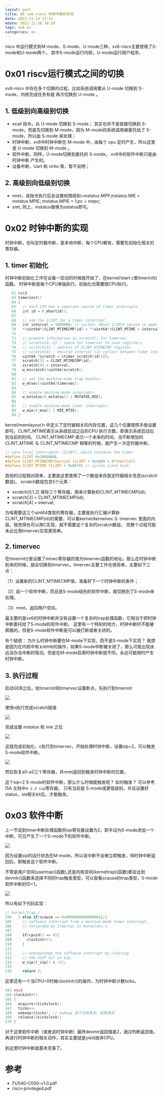```yaml
---
layout: post
title: 06 xv6-riscv 时钟中断的实现
date: 2022-11-23 17:13
mdate: 2022-11-26 10:29
tags: xv6 os
categories: os
---
```


riscv 中运行模式有M-mode、S-mode、U-mode三种，xv6-riscv主要使用了S-mode和U-mode两个。
其中S-mode运行内核，U-mode运行用户程序。



# 0x01 riscv运行模式之间的切换

xv6-riscv 中存在多个切换的过程，比如系统调用要从 U-mode 切换到 S-mode，内核完成任务有就
再次切换到 U-mode 。

## 1. 低级别向高级别切换

- ecall 指令，从 U-mode 切换到 S-mode； 其实也并不是直接切换到 S-mode，而是先切换到 M-mode，因为 M-mode的系统调用被委托给了 S-mode，所以由 S-mode 来处理；
- 时钟中断，xv6中时钟中断在 M-mode 中，由每个 cpu 定时产生，所以这里是 U-mode 切换到 M-mode 。
- 软件中断，同样，U-mode切换到委托的 S-mode。 xv6中的软件中断只是由 时钟中断 产生的。
- 设备中断，Uart 和 virtio 等，暂不说明；

## 2. 高级别向低级别切换

- mret，该指令执行后会设置权限级别=mstatus.MPP,mstatus.MIE = mstatus.MPIE; mstatus.MPIE = 1;pc = mepc;
- sret, 同上，mstatus替换为sstatus即可。

# 0x02 时钟中断的实现

时钟中断，也叫定时器中断，是本地中断，每个CPU都有，需要先初始化相关的寄存器。

## 1. timer 初始化

时钟中断初始化工作在设备一启动的时候就开始了，在kernel/start.c里timerinit()函数。 时钟中断是每个CPU单独执行，初始化也需要按CPU执行。

```c
   62 void
   63 timerinit()
   64 {
   65   // each CPU has a separate source of timer interrupts.
   66   int id = r_mhartid();
   67
   68   // ask the CLINT for a timer interrupt.
   69   int interval = 1000000; // cycles; about 1/10th second in qemu.
   70   *(uint64*)CLINT_MTIMECMP(id) = *(uint64*)CLINT_MTIME + interval;
   71
   72   // prepare information in scratch[] for timervec.
   73   // scratch[0..2] : space for timervec to save registers.
   74   // scratch[3] : address of CLINT MTIMECMP register.
   75   // scratch[4] : desired interval (in cycles) between timer interrupts.
   76   uint64 *scratch = &timer_scratch[id][0];
   77   scratch[3] = CLINT_MTIMECMP(id);
   78   scratch[4] = interval;
   79   w_mscratch((uint64)scratch);
   80
   81   // set the machine-mode trap handler.
   82   w_mtvec((uint64)timervec);
   83
   84   // enable machine-mode interrupts.
   85   w_mstatus(r_mstatus() | MSTATUS_MIE);
   86
   87   // enable machine-mode timer interrupts.
   88   w_mie(r_mie() | MIE_MTIE);
   89 }
```

kernel/memlayout.h 中定义了定时器相关的内存位置，这几个位置按照手册设置即可。CLINT_MTIME表示从系统启动之后的CPU 执行次数，即表示系统启动后到当前的时间。 CLINT_MTIMECMP 表示一个未来的时间，当不断增加的 CLINT_MTIME 与 CLINT_MTIMECMP 相等的时候，就产生一次定时器中断。

```c
// core local interruptor (CLINT), which contains the timer.
#define CLINT 0x2000000L
#define CLINT_MTIMECMP(hartid) (CLINT + 0x4000 + 8*(hartid))
#define CLINT_MTIME (CLINT + 0xBFF8) // cycles since boot.
```

其他的过程相对简单，主要是这里使用了一个数组来存放定时器相关信息(scratch数组)。
scratch数组包含5个元素：

- scratch[0,1,2] 保存三个寄存器，用来计算新的CLINT_MTIMECMP(id);
- scratch[3] = CLINT_MTIMECMP(id);
- scratch[4] = interval;

为啥需要这三个uint64类型的寄存器，主要是执行汇编计算新CLINT_MTIMECMP(id)的需要，可以看kernel/kernelvec.S: timervec 里面的内容。我觉得也可以用C实现，就不需要这个复杂的scratch数组，
但整个过程可能未必比用timervec实现更简单。


## 2. timervec

在timerinit()里设置了mtvec寄存器的值为timervec函数的地址。那么在时钟中断到来的时候，就会切换到timervec。timervec主要工作也很简单，主要如下三点：

（1）设置新的CLINT_MTIMECMP值，准备好下一个时钟中断的条件；

（2）起一个软件中断，而且是S-mode级别的软件中断，就切换到了S-mode来处理。

（3）mret，返回用户空间。

最主要的是xv6的时钟中断并没有设置一个复杂的trap处理函数，它相当于把时钟中断委托给了S-mode的软件中断。
这里有一个特别的地方，时钟中断时不能被屏蔽的，但是S-mode软件中断是可以被打断或者关闭的。

有个疑惑： 为什么时钟中断要在M-mode下实现，而不是S-mode下实现？ 我想是因为在内核中有`关闭中断`的操作，如果S-mode中断被关闭了，那么可能出现永远没办法中断的情况。但是在M-mode启用时钟中断就不同，永远可能按时产生时钟中断。

## 3. 执行过程

启动GDB之后，给timerinit和timervec设置断点，先执行到timerinit

![](/images/2022-11-22-06-xv6-riscv-timer-interrupts/b-timervec.png)

使用n执行完成scratch赋值

![](/images/2022-11-22-06-xv6-riscv-timer-interrupts/print-scratch.png)

完成设置 mstatus 和 mie 之后

![](/images/2022-11-22-06-xv6-riscv-timer-interrupts/print-mstatus.png)

这就完成初始化，c执行到timervec，开始处理时钟中断，设置sip=2，可以触发S-mode软件中断。

![](/images/2022-11-22-06-xv6-riscv-timer-interrupts/set-sip.png)

然后恢复a0-a2三个寄存器，并mret返回到触发时钟中断的位置。

这个sip=2 S-mode的软件中断，那么什么时候能触发呢？ 如何触发？ 可以参考 ISA 文档中`4.1.3 sip`寄存器，
只有当前是 S-mode或更低级别，并且设置好status，sie相关bit后，才能触发。


# 0x03 软件中断

上一节说到timer中断处理函数将sip寄存器设置为2，即手动为S-mode添加一个中断，可见产生了一个S-mode下的软件中断。

![](/images/2022-11-22-06-xv6-riscv-timer-interrupts/sip-2.png)

因为设置sip的运行状态在M-mode，所以该中断不会被立即触发，待时钟中断返回后，即触发这个软件中断。

不管是用户空间(usertrap()函数),还是内核空间(kerneltrap()函数)都会达到 devintr()函数来选择不同的trap触发类型，可以查看scause的trap类型，S-mode软件中断的ID=1。

![](/images/2022-11-22-06-xv6-riscv-timer-interrupts/soft-intr.png)

所以有如下代码实现：

```c
// kernel/trap.c 
204   } else if(scause == 0x8000000000000001L){
205     // software interrupt from a machine-mode timer interrupt,
206     // forwarded by timervec in kernelvec.S.
207
208     if(cpuid() == 0){
209       clockintr();
210     }
211
212     // acknowledge the software interrupt by clearing
213     // the SSIP bit in sip.
214     w_sip(r_sip() & ~2);
215
216     return 2;
```


这里还有一个当CPU=0时候clockintr()的操作，为时钟中断计数ticks。

```c 
163 void
164 clockintr()
165 {
166   acquire(&tickslock);
167   ticks++;
168   wakeup(&ticks); // wakeup 这个比较复杂，后面再说
169   release(&tickslock);
170 }
``` 

对于这里软件中断（或者说时钟中断）最终devintr返回值是2，通过判断返回值，再进行时钟中断的相关动作，其实主要就是yield放弃CPU。


到这里时钟中断就基本完事了。

# 参考

- FU540-C000-v1.0.pdf
- riscv-privileged.pdf
